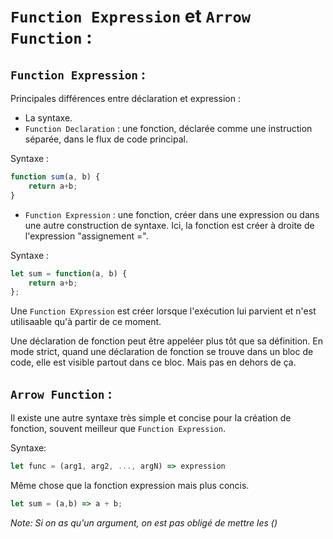 # `Function Expression` et `Arrow Function` :

## `Function Expression` :

Principales différences entre déclaration et expression :

- La syntaxe.
- `Function Declaration` : une fonction, déclarée comme une instruction séparée, dans le flux de code principal.

Syntaxe :

```javascript
function sum(a, b) {
    return a+b;
}
```

- `Function Expression` : une fonction, créer dans une expression ou dans une autre construction de syntaxe. Ici, la fonction est créer à droite de l'expression "assignement =".

Syntaxe :

```javascript
let sum = function(a, b) {
    return a+b;
};
```

Une `Function EXpression` est créer lorsque l'exécution lui parvient et n'est utilisaable qu'à partir de ce moment.

Une déclaration de fonction peut être appeléer plus tôt que sa définition. En mode strict, quand une déclaration de fonction se trouve dans un bloc de code, elle est visible partout dans ce bloc. Mais pas en dehors de ça.

## `Arrow Function` :

Il existe une autre syntaxe très simple et concise pour la création de fonction, souvent meilleur que `Function Expression`.

Syntaxe:

```javascript
let func = (arg1, arg2, ..., argN) => expression
```

Même chose que la fonction expression mais plus concis.

```javascript
let sum = (a,b) => a + b;
```

_Note: Si on as qu'un argument, on est pas obligé de mettre les ()_
